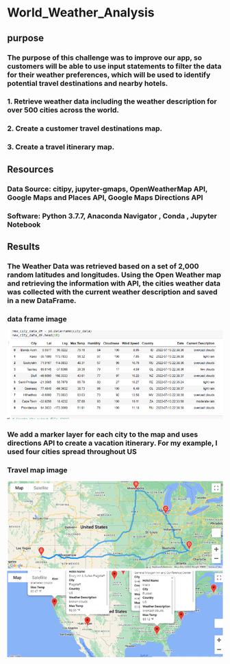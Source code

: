 # World_Weather_Analysis

## purpose
###  The purpose of this challenge was to improve our app, so customers will be able to use input statements to filter the data for their weather preferences, which will be used to identify potential travel destinations and nearby hotels. 
### 1. Retrieve weather data including the weather description for over 500 cities across the world.
### 2. Create a customer travel destinations map.
### 3. Create a travel itinerary map.

## Resources
### Data Source: citipy, jupyter-gmaps, OpenWeatherMap API, Google Maps and Places API, Google Maps Directions API
### Software: Python 3.7.7, Anaconda Navigator , Conda , Jupyter Notebook 

## Results
### The Weather Data was retrieved based on a set of 2,000 random latitudes and longitudes. Using the Open Weather map and retrieving the information with API, the cities weather data was collected with the current weather description and saved in a new DataFrame.
### data frame image
![Data Frame Image](https://github.com/Rubina-Shrivastava/World_Weather_Analysis/blob/main/New_Data_frame.png)
### We add a marker layer for each city to the map and uses directions API to create a vacation itinerary. For my example, I used four cities spread throughout US
### Travel map image
![Travel Map Image](https://github.com/Rubina-Shrivastava/World_Weather_Analysis/blob/main/Vacation_Itinerary/WeatherPy_travel_map.png)
![Travel Map Image](https://github.com/Rubina-Shrivastava/World_Weather_Analysis/blob/main/Vacation_Itinerary/WeatherPy_travel_map_markers.png)
